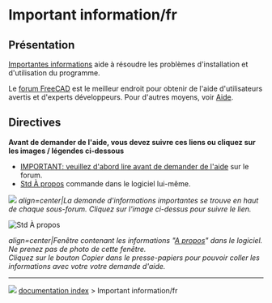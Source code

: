 # Important information/fr
## Présentation

[Importantes informations](Important_information/fr.md) aide à résoudre les problèmes d\'installation et d\'utilisation du programme.

Le [forum FreeCAD](https://forum.freecadweb.org/viewforum.php?f=3) est le meilleur endroit pour obtenir de l\'aide d\'utilisateurs avertis et d\'experts développeurs. Pour d\'autres moyens, voir [Aide](Help/fr.md).

## Directives


**Avant de demander de l'aide, vous devez suivre ces liens ou cliquez sur les images / légendes ci-dessous**

-   [IMPORTANT: veuillez d\'abord lire avant de demander de l\'aide](https://forum.freecadweb.org/viewtopic.php?f=3&t=2264) sur le forum.
-   [Std À propos](Std_About/fr.md) commande dans le logiciel lui-même.

![](images/Important_information-updated.png ) 
*align=center|La demande d'informations importantes se trouve en haut de chaque sous-forum. Cliquez sur l'image ci-dessus pour suivre le lien.*

![Std À propos](images/Std_About_example.png )



*align=center|Fenêtre contenant les informations "[A propos](Std_About/fr.md)" dans le logiciel. Ne prenez pas de photo de cette fenêtre. <br/> Cliquez sur le bouton **Copier dans le presse-papiers* pour pouvoir coller les informations avec votre votre demande d'aide.**



---
![](images/Button_right.svg) [documentation index](../README.md) > Important information/fr
